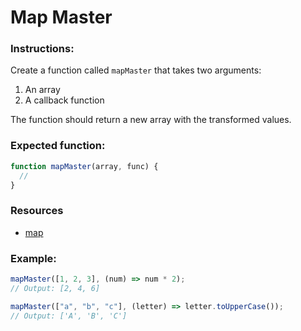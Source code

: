 # Map Master

### Instructions:

Create a function called `mapMaster` that takes two arguments:

1. An array
2. A callback function

The function should return a new array with the transformed values.

### Expected function:

```js
function mapMaster(array, func) {
  //
}
```

### Resources

- [map](https://developer.mozilla.org/ru/docs/Web/JavaScript/Reference/Global_Objects/Array/map)

### Example:

```js
mapMaster([1, 2, 3], (num) => num * 2);
// Output: [2, 4, 6]

mapMaster(["a", "b", "c"], (letter) => letter.toUpperCase());
// Output: ['A', 'B', 'C']
```
